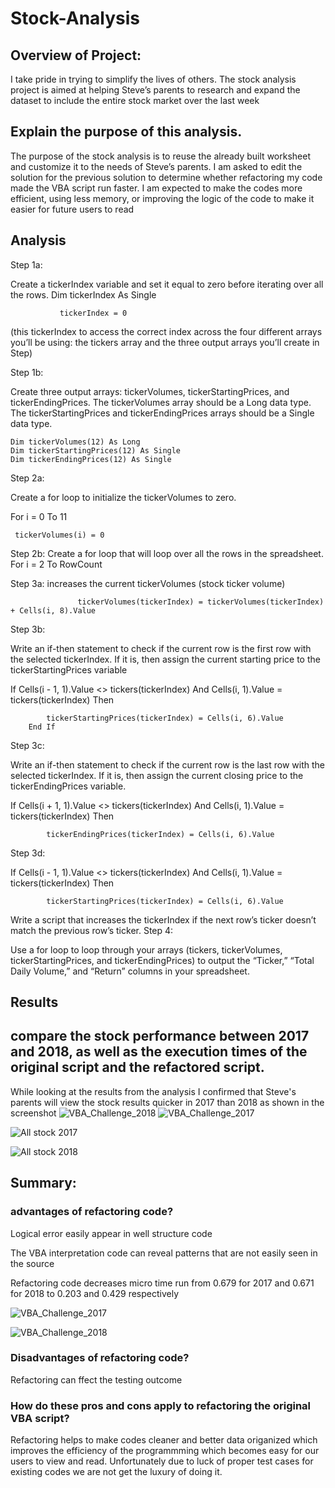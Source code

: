 # Stock-Analysis
## Overview of Project: 
I take pride in trying to simplify the lives of others. The stock analysis project is aimed at helping Steve’s parents to research and expand the dataset to include the entire stock market over the last week

## Explain the purpose of this analysis.

The purpose of the stock analysis is to reuse the already built worksheet and customize it to the needs of Steve’s parents. I am asked to edit the solution for the previous solution to determine whether refactoring my code made the VBA script run faster. I am expected to make the codes more efficient, using less memory, or improving the logic of the code to make it easier for future users to read

## Analysis


Step 1a:

Create a tickerIndex variable and set it equal to zero before iterating over all the rows.
  Dim tickerIndex As Single

               tickerIndex = 0
               

 (this tickerIndex to access the correct index across the four different arrays you’ll be using: the tickers array and the three output arrays you’ll create in Step) 


Step 1b:

Create three output arrays: tickerVolumes, tickerStartingPrices, and tickerEndingPrices.
The tickerVolumes array should be a Long data type.
The tickerStartingPrices and tickerEndingPrices arrays should be a Single data type.

    Dim tickerVolumes(12) As Long
    Dim tickerStartingPrices(12) As Single
    Dim tickerEndingPrices(12) As Single

Step 2a:

Create a for loop to initialize the tickerVolumes to zero.

 For i = 0 To 11
    
     tickerVolumes(i) = 0

Step 2b: Create a for loop that will loop over all the rows in the spreadsheet.
        For i = 2 To RowCount
        
Step 3a:  increases the current tickerVolumes (stock ticker volume) 


                   tickerVolumes(tickerIndex) = tickerVolumes(tickerIndex) + Cells(i, 8).Value




Step 3b:

Write an if-then statement to check if the current row is the first row with the selected tickerIndex. If it is, then assign the current starting price to the tickerStartingPrices variable

If Cells(i - 1, 1).Value <> tickers(tickerIndex) And Cells(i, 1).Value = tickers(tickerIndex) Then
            
            tickerStartingPrices(tickerIndex) = Cells(i, 6).Value
        End If


Step 3c:

Write an if-then statement to check if the current row is the last row with the selected tickerIndex. If it is, then assign the current closing price to the tickerEndingPrices variable.

If Cells(i + 1, 1).Value <> tickers(tickerIndex) And Cells(i, 1).Value = tickers(tickerIndex) Then
            
            tickerEndingPrices(tickerIndex) = Cells(i, 6).Value
            


Step 3d:

If Cells(i - 1, 1).Value <> tickers(tickerIndex) And Cells(i, 1).Value = tickers(tickerIndex) Then
            
            tickerStartingPrices(tickerIndex) = Cells(i, 6).Value
            
Write a script that increases the tickerIndex if the next row’s ticker doesn’t match the previous row’s ticker.
Step 4:

Use a for loop to loop through your arrays (tickers, tickerVolumes, tickerStartingPrices, and tickerEndingPrices) to output the “Ticker,” “Total Daily Volume,” and “Return” columns in your spreadsheet.

## Results 


## compare the stock performance between 2017 and 2018, as well as the execution times of the original script and the refactored script.
While looking at the results from the analysis I confirmed that Steve's parents will view the stock results quicker in 2017 than 2018 as shown in the screenshot
![VBA_Challenge_2018](https://user-images.githubusercontent.com/115379848/208025840-6ee5bd73-b9d5-4c77-92d5-bbbbc77a1858.png)
![VBA_Challenge_2017](https://user-images.githubusercontent.com/115379848/208025850-87a531cc-b3bf-449e-b220-023113842f36.png)


![All stock 2017](https://user-images.githubusercontent.com/115379848/207991801-3f92ea2f-75d1-4686-87b1-796ef9a85402.JPG)

![All stock 2018](https://user-images.githubusercontent.com/115379848/207991917-899c0b25-b21c-4996-a385-aadb7262d3d0.JPG)



## Summary: 
### advantages of refactoring code?
Logical error easily appear in well structure code

The VBA interpretation code can reveal patterns that are not easily seen in the source

Refactoring code decreases micro time run from 0.679 for 2017 and 0.671 for 2018 to 0.203 and 0.429 respectively


![VBA_Challenge_2017](https://user-images.githubusercontent.com/115379848/208019018-804110b5-509e-446e-b927-63d51991477d.png)

![VBA_Challenge_2018](https://user-images.githubusercontent.com/115379848/208019027-7a48a29e-842f-4868-b972-ad8c8d5d5d38.png)

### Disadvantages of refactoring code?
Refactoring can ffect the testing outcome

### How do these pros and cons apply to refactoring the original VBA script?
Refactoring helps to make codes cleaner and better data origanized which improves the efficiency of the programmming which becomes easy for our users to view and read.
Unfortunately due to luck of proper test cases for existing codes we are not get the luxury of doing it.

